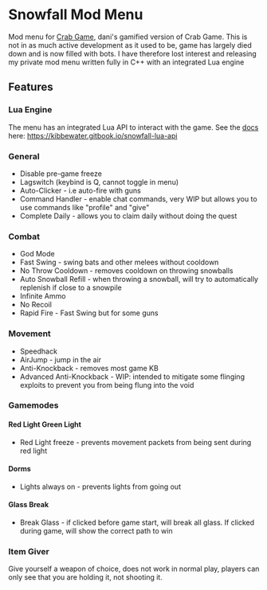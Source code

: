 # Snowfall Mod Menu

Mod menu for [Crab Game](https://store.steampowered.com/app/1782210/Crab_Game/), dani's gamified version of Crab Game.
This is not in as much active development as it used to be, game has largely died down and is now filled with bots. I have therefore lost interest and releasing my private mod menu written fully in C++ with an integrated Lua engine

## Features

### Lua Engine

The menu has an integrated Lua API to interact with the game. See the [docs](https://kibbewater.gitbook.io/snowfall-lua-api) here:
https://kibbewater.gitbook.io/snowfall-lua-api

### General
* Disable pre-game freeze
* Lagswitch (keybind is Q, cannot toggle in menu)
* Auto-Clicker - i.e auto-fire with guns
* Command Handler - enable chat commands, very WIP but allows you to use commands like "profile" and "give"
* Complete Daily - allows you to claim daily without doing the quest

### Combat
* God Mode
* Fast Swing - swing bats and other melees without cooldown
* No Throw Cooldown - removes cooldown on throwing snowballs
* Auto Snowball Refill - when throwing a snowball, will try to automatically replenish if close to a snowpile
* Infinite Ammo
* No Recoil
* Rapid Fire - Fast Swing but for some guns 

### Movement
* Speedhack
* AirJump - jump in the air
* Anti-Knockback - removes most game KB
* Advanced Anti-Knockback - WIP: intended to mitigate some flinging exploits to prevent you from being flung into the void

### Gamemodes

#### Red Light Green Light
* Red Light freeze - prevents movement packets from being sent during red light

#### Dorms
* Lights always on - prevents lights from going out

#### Glass Break
* Break Glass - if clicked before game start, will break all glass. If clicked during game, will show the correct path to win

### Item Giver
Give yourself a weapon of choice, does not work in normal play, players can only see that you are holding it, not shooting it.
